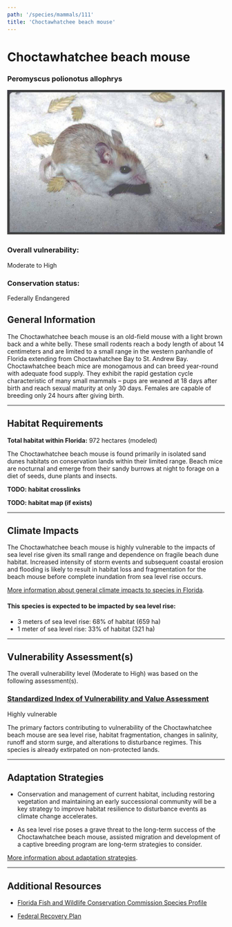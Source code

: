 ```yaml
---
path: '/species/mammals/111'
title: 'Choctawhatchee beach mouse'
---
```


# Choctawhatchee beach mouse

### Peromyscus polionotus allophrys

<div id="TopSection">

<div class="header-photo"><img src="111.jpg" alt="Photo for Choctawhatchee beach mouse"/></div>

<div>

### Overall vulnerability:

<div class="vulnerability vulnerability-high">Moderate to High</div>

### Conservation status:

Federally Endangered

</div>
</div>

## General Information

The Choctawhatchee beach mouse is an old-field mouse with a light brown back and a white belly.  These small rodents reach a body length of about 14 centimeters and are limited to a small range in the western panhandle of Florida extending from Choctawhatchee Bay to St. Andrew Bay.  Choctawhatchee beach mice are monogamous and can breed year-round with adequate food supply.  They exhibit the rapid gestation cycle characteristic of many small mammals – pups are weaned at 18 days after birth and reach sexual maturity at only 30 days.  Females are capable of breeding only 24 hours after giving birth.

<hr />

## Habitat Requirements

**Total habitat within Florida:** 972 hectares (modeled)

The Choctawhatchee beach mouse is found primarily in isolated sand dunes habitats on conservation lands within their limited range.  Beach mice are nocturnal and emerge from their sandy burrows at night to forage on a diet of seeds, dune plants and insects.

**TODO: habitat crosslinks**

**TODO: habitat map (if exists)**

<hr />

## Climate Impacts

The Choctawhatchee beach mouse is highly vulnerable to the impacts of sea level rise given its small range and dependence on fragile beach dune habitat.  Increased intensity of storm events and subsequent coastal erosion and flooding is likely to result in habitat loss and fragmentation for the beach mouse before complete inundation from sea level rise occurs.

[More information about general climate impacts to species in Florida](/impacts/species).


#### This species is expected to be impacted by sea level rise:

- 3 meters of sea level rise: 68% of habitat (659 ha)
- 1 meter of sea level rise: 33% of habitat (321 ha)
    

<hr />

## Vulnerability Assessment(s)

The overall vulnerability level (Moderate to High) was based on the following assessment(s).
#### 
<div class="vulnerability-header">
<h3><a href="/impacts/vulnerability/sivva/species">Standardized Index of Vulnerability and Value Assessment</a></h3>
<div class="vulnerability vulnerability-high">Highly vulnerable</div>
</div> 

The primary factors contributing to vulnerability of the Choctawhatchee beach mouse  are sea level rise, habitat fragmentation, changes in salinity, runoff and storm surge, and alterations to disturbance regimes. This species is already extirpated on non-protected lands.


<hr />

## Adaptation Strategies

- Conservation and management of current habitat, including restoring vegetation and maintaining an early successional community will be a key strategy to improve habitat resilience to disturbance events as climate change accelerates.

- As sea level rise poses a grave threat to the long-term success of the Choctawhatchee beach mouse, assisted migration and development of a captive breeding program are long-term strategies to consider.

[More information about adaptation strategies](/strategies).

<hr />


## Additional Resources

- [Florida Fish and Wildlife Conservation Commission Species Profile](https://myfwc.com/wildlifehabitats/profiles/mammals/land/choctawhatchee-beach-mouse/)

- [Federal Recovery Plan](https://ecos.fws.gov/docs/recovery_plan/870812.pdf)
